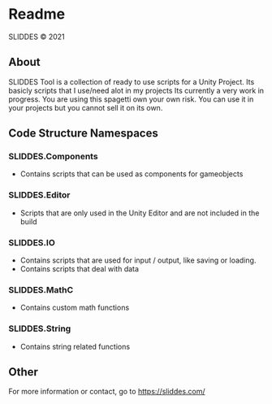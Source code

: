 # Readme
SLIDDES © 2021

## About
SLIDDES Tool is a collection of ready to use scripts for a Unity Project.
Its basicly scripts that I use/need alot in my projects
Its currently a very work in progress.
You are using this spagetti own your own risk.
You can use it in your projects but you cannot sell it on its own.

## Code Structure Namespaces
### SLIDDES.Components
- Contains scripts that can be used as components for gameobjects
### SLIDDES.Editor
- Scripts that are only used in the Unity Editor and are not included in the build
### SLIDDES.IO
- Contains scripts that are used for input / output, like saving or loading.
- Contains scripts that deal with data
### SLIDDES.MathC
- Contains custom math functions
### SLIDDES.String
- Contains string related functions

## Other
For more information or contact, go to https://sliddes.com/
